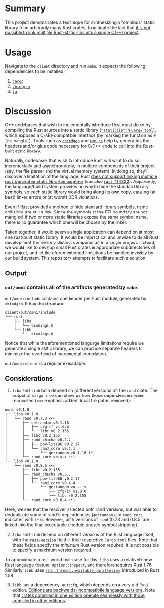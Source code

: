 # Summary

This project demonstrates a technique for synthesizing a "omnibus" static library from arbitrarily many Rust crates, to mitigate the fact that [it is not possible to link multiple Rust-static-libs into a single C(++) project](https://users.rust-lang.org/t/linking-more-than-one-rustc-compiled-static-libraries-in-a-c-project/89778).

# Usage

Navigate to the `client` directory and run `make`. It expects the following dependencies to be installed:

1. [`cargo`](https://doc.rust-lang.org/cargo/getting-started/installation.html)
2. [`cbindgen`](https://github.com/mozilla/cbindgen?tab=readme-ov-file#quick-start)
3. [`jq`](https://jqlang.github.io/jq/)

# Discussion

C++ codebases that wish to incrementally introduce Rust must do so by compiling the Rust sources into a static library [(`"staticlib"` in `Cargo.toml`)](https://doc.rust-lang.org/cargo/reference/cargo-targets.html#the-crate-type-field), which exposes a C-ABI-compatible interface (by marking the function as `#[no_mangle]`). Tools such as [`cbindgen`](https://github.com/mozilla/cbindgen) and [`cxx.rs`](https://cxx.rs/) help by generating the headers and/or glue code necessary for C/C++ code to call into the Rust-built static library.

Naturally, codebases that wish to introduce Rust will want to do so incrementally and asynchronously, in multiple components of their project (say, the file parser and the virtual memory system). In doing so, they'll discover a limitation of the language: Rust [does not support linking multiple rust-generated static libraries together](https://github.com/rust-lang/rust/issues/44283#issuecomment-328181342) (see also [rust #44322](https://github.com/rust-lang/rust/issues/44322)). Apparently, the language/build system provides no way to hide the standard library symbols, so each static library would bring along its own copy, causing (at best) linker errors or (at worst) ODR violations.

Even if Rust provided a method to hide standard library symbols, name collisions are still a risk. Since the symbols at the FFI boundary are not mangled, if two or more static libraries expose the same symbol name, there is no guarantee which one will be chosen by the linker.

Taken together, it would seem a single application can depend on at most one rust-built static library. It would be impractical and unwise to do all Rust development (for entirely distinct components) in a single project. Instead, we would like to develop small Rust crates in appropriate subdirectories of our project, and let the aforementioned limitations be handled invisibly by our build system. This repository attempts to facilitate such a solution.

## Output

### `out/omni` contains all of the artifacts generated by `make`.

`out/omni/include` contains one header per Rust module, generated by `cbindgen`. It has the structure:

```
client/out/omni/include
└── rust
    ├── liba
    │   └── bindings.h
    └── libb
        └── bindings.h
```

Notice that while the aforementioned language limitations require we generate a single static library, we can produce separate headers to minimize the overhead of incremental compilation.

`out/omni/client` is a regular executable.

## Considerations

1. `liba` and `libb` both depend on (different versions of) the `rand` crate. The output of `cargo tree` can show us how those dependencies were reconciled (`<<<` emphasis added, local file paths removed):

```
omni v0.1.0
├── liba v0.1.0
│   └── rand v0.7.3 <<<
│       ├── getrandom v0.1.16
│       │   ├── cfg-if v1.0.0
│       │   └── libc v0.2.155
│       ├── libc v0.2.155
│       ├── rand_chacha v0.2.2
│       │   ├── ppv-lite86 v0.2.17
│       │   └── rand_core v0.5.1
│       │       └── getrandom v0.1.16 (*)
│       └── rand_core v0.5.1 (*)
└── libb v0.1.0
    └── rand v0.8.5 <<<
        ├── libc v0.2.155
        ├── rand_chacha v0.3.1
        │   ├── ppv-lite86 v0.2.17
        │   └── rand_core v0.6.4
        │       └── getrandom v0.2.15
        │           ├── cfg-if v1.0.0
        │           └── libc v0.2.155
        └── rand_core v0.6.4 (*)
```

Here, we see that the resolver selected both rand versions, but was able to deduplicate some of rand's dependencies (`getrandom` and `rand_core`, indicated with `(*)`). However, both versions of `rand` (0.7.3 and 0.8.5) are linked into the final executable (modulo unused symbol stripping).

2. `liba` and `libb` depend on different versions of the Rust language itself, with the [`rust-version`](https://doc.rust-lang.org/cargo/reference/manifest.html#the-rust-version-field) field in their respective `Cargo.toml` files. Note that these fields specify the _minimum_ Rust version required; it is not possible to specify a maximum version required.

To approximate a real-world use-case for this, `liba` uses a relatively new Rust language feature: [`Option::inspect`](https://doc.rust-lang.org/std/option/enum.Option.html#method.inspect), and therefore requires Rust 1.76. Similarly, `libb` uses [`std::thread::available_parallelism`](https://doc.rust-lang.org/std/option/enum.Option.html#method.inspect), introduced in Rust 1.59.

3. `libb` has a dependency, `autocfg`, which depends on a very old Rust edition. [Editions are backwards-incompatibile language versions](https://doc.rust-lang.org/edition-guide/editions/index.html). Note that [crates compiled in one edition operate seamlessly with those compiled in other editions](https://doc.rust-lang.org/edition-guide/editions/index.html#editions-do-not-split-the-ecosystem).
